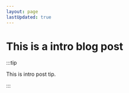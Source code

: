 ```yaml
---
layout: page
lastUpdated: true
---
```


# This is a intro blog post

:::tip

This is intro post tip.

:::

